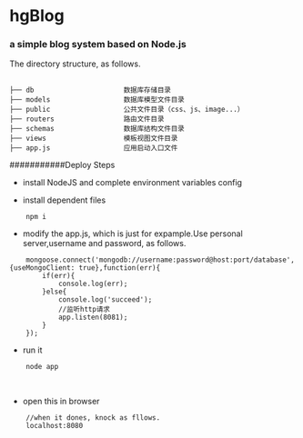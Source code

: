 
# hgBlog
### a simple blog system based on Node.js

The directory structure, as follows.

```directory

├── db                      数据库存储目录
├── models                  数据库模型文件目录
├── public                  公共文件目录（css、js、image...）
├── routers                 路由文件目录
├── schemas                 数据库结构文件目录
├── views                   模板视图文件目录
├── app.js                  应用启动入口文件

```


###########Deploy Steps

- install NodeJS and complete environment variables config

- install dependent files
```
    npm i
``` 
- modify the app.js, which is just for expample.Use personal server,username and password, as follows.
``` node
    mongoose.connect('mongodb://username:password@host:port/database',{useMongoClient: true},function(err){
        if(err){
            console.log(err);
        }else{
            console.log('succeed');
            //监听http请求
            app.listen(8081);
        }
    });
```

- run it
```
    node app
```
    
- open this in browser
```
    //when it dones, knock as fllows.
    localhost:8080
```
